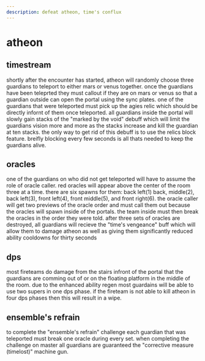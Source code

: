 ```yaml
---
description: defeat atheon, time's conflux
---
```


# atheon

## timestream

shortly after the encounter has started, atheon will randomly choose three guardians to teleport to either mars or venus together. once the guardians have been teleprted they must callout if they are on mars or venus so that a guardian outside can open the portal using the sync plates. one of the guardians that were teleported must pick up the agies relic which should be directly infornt of them once teleported. all guardians inside the portal will slowly gain stacks of the "marked by the void" debuff which will limit the guardians vision more and more as the stacks increase and kill the guardian at ten stacks. the only way to get rid of this debuff is to use the relics block feature. breifly blocking every few seconds is all thats needed to keep the guardians alive.

## oracles

one of the guardians on who did not get teleported will have to assume the role of oracle caller. red oracles will appear above the center of the room three at a time. there are six spawns for them: back left(1) back, middle(2), back left(3), front left(4), front middle(5), and front right(6). the oracle caller will get two previews of the oracle order and must call them out because the oracles will spawn inside of the portals. the team inside must then break the oracles in the order they were told. after three sets of oracles are destroyed, all  guardians will recieve the "time's vengeance" buff which will allow them to damage atheon as well as giving them significantly reduced ability cooldowns for thirty seconds


## dps

most fireteams do damage from the stairs infront of the portal that the guardians are comming out of or on the floating platform in the middle of the room. due to the enhanced ability regen most guardains will be able to use two supers in one dps phase. if the fireteam is not able to kill atheon in four dps phases then this will result in a wipe.

## ensemble's refrain

to complete the "ensemble's refrain" challenge each guardian that was teleported must break one oracle during every set. when completing the challenge on master all guardians are guaranteed the "corrective measure (timelost)" machine gun.